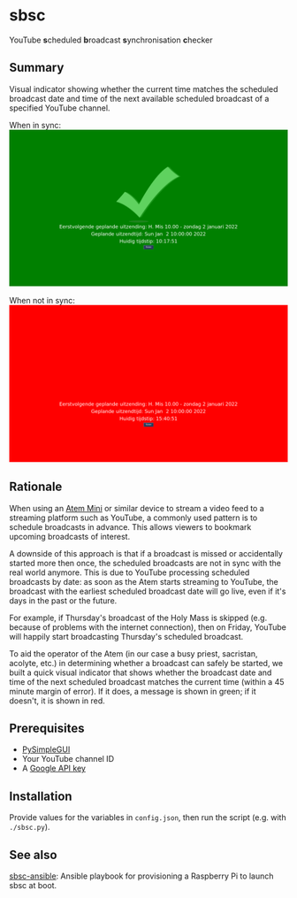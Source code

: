 # sbsc

YouTube **s**cheduled **b**roadcast **s**ynchronisation **c**hecker

## Summary

Visual indicator showing whether the current time matches the scheduled broadcast date and time of the next available scheduled broadcast of a specified YouTube channel.

When in sync:
![in sync](images/in_sync.png)

When not in sync:
![out of sync](images/out_of_sync.gif)

## Rationale

When using an [Atem Mini](https://www.blackmagicdesign.com/products/atemmini) or similar device to stream a video feed to a streaming platform such as YouTube, a commonly used pattern is to schedule broadcasts in advance. This allows viewers to bookmark upcoming broadcasts of interest.

A downside of this approach is that if a broadcast is missed or accidentally started more then once, the scheduled broadcasts are not in sync with the real world anymore. This is due to YouTube processing scheduled broadcasts by date: as soon as the Atem starts streaming to YouTube, the broadcast with the earliest scheduled broadcast date will go live, even if it's days in the past or the future.

For example, if Thursday's broadcast of the Holy Mass is skipped (e.g. because of problems with the internet connection), then on Friday, YouTube will happily start broadcasting Thursday's scheduled broadcast.

To aid the operator of the Atem (in our case a busy priest, sacristan, acolyte, etc.) in determining whether a broadcast can safely be started, we built a quick visual indicator that shows whether the broadcast date and time of the next scheduled broadcast matches the current time (within a 45 minute margin of error). If it does, a message is shown in green; if it doesn't, it is shown in red.

## Prerequisites

- [PySimpleGUI](https://github.com/PySimpleGUI/PySimpleGUI)
- Your YouTube channel ID
- A [Google API key](https://console.cloud.google.com/apis/credentials)

## Installation

Provide values for the variables in `config.json`, then run the script (e.g. with `./sbsc.py`).

## See also

[sbsc-ansible](https://github.com/majellatech/sbsc-ansible): Ansible playbook for provisioning a Raspberry Pi to launch sbsc at boot.
